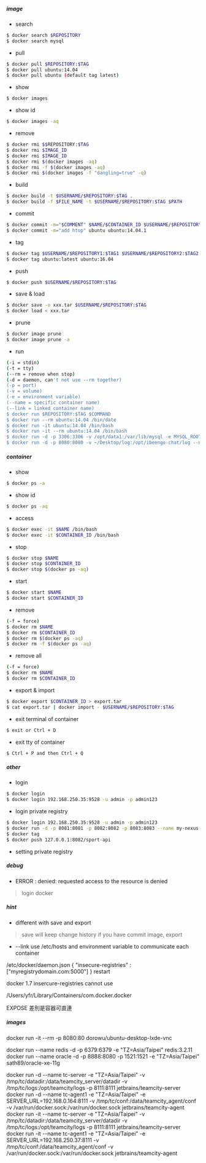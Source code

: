 ##### image
* search
```sh
$ docker search $REPOSITORY
$ docker search mysql
```

* pull
```sh
$ docker pull $REPOSITORY:$TAG
$ docker pull ubuntu:14.04
$ docker pull ubuntu (default tag latest)
```

* show
```sh
$ docker images
```

* show id
```sh
$ docker images -aq
```

* remove
```sh
$ docker rmi $$REPOSITORY:$TAG
$ docker rmi $IMAGE_ID
$ docker rmi $IMAGE_ID
$ docker rmi $(docker images -aq)
$ docker rmi -f $(docker images -aq)
$ docker rmi $(docker images -f "dangling=true" -q)
```

* build
```sh
$ docker build -t $USERNAME/$REPOSITORY:$TAG .
$ docker build -f $FILE_NAME -t $USERNAME/$REPOSITORY:$TAG $PATH
```

* commit
```sh
$ docker commit -m="$COMMENT" $NAME/$CONTAINER_ID $USERNAME/$REPOSITORY:$TAG
$ docker commit -m="add htop" ubuntu ubuntu:14.04.1
```

* tag
```sh
$ docker tag $USERNAME/$REPOSITORY1:$TAG1 $USERNAME/$REPOSITORY2:$TAG2
$ docker tag ubuntu:latest ubuntu:16.04
```

* push
```sh
$ docker push $USERNAME/$REPOSITORY:$TAG
```

* save & load
```sh
$ docker save -o xxx.tar $USERNAME/$REPOSITORY:$TAG
$ docker load < xxx.tar
```

* prune
```sh
$ docker image prune
$ docker image prune -a
```

* run
```sh
(-i = stdin) 
(-t = tty) 
(--rm = remove when stop) 
(-d = daemon, can't not use --rm together) 
(-p = port)
(-v = volume) 
(-e = environment variable) 
(--name = specific container name)
(--link = linked container name)
$ docker run $REPOSITORY:$TAG $COMMAND
$ docker run --rm ubuntu:14.04 /bin/date
$ docker run -it ubuntu:14.04 /bin/bash
$ docker run -it --rm ubuntu:14.04 /bin/bash
$ docker run -d -p 3306:3306 -v /opt/data1:/var/lib/mysql -e MYSQL_ROOT_PASSWORD=root --name=mysql mysql:5.7.16
$ docker run -d -p 8080:8080 -v ~/Desktop/log:/opt/ibeengo-chat/log --name=chat --link mysql ibeengo-chat:1.4.0
```

##### container
* show
```sh
$ docker ps -a
```

* show id
```sh
$ docker ps -aq
```

* access
```sh
$ docker exec -it $NAME /bin/bash
$ docker exec -it $CONTAINER_ID /bin/bash
```

* stop
```sh
$ docker stop $NAME
$ docker stop $CONTAINER_ID
$ docker stop $(docker ps -aq)
```

* start
```sh
$ docker start $NAME
$ docker start $CONTAINER_ID
```

* remove
```sh
(-f = force)
$ docker rm $NAME
$ docker rm $CONTAINER_ID
$ docker rm $(docker ps -aq)
$ docker rm -f $(docker ps -aq)
```

* remove all
```sh
(-f = force)
$ docker rm $NAME
$ docker rm $CONTAINER_ID
```

* export & import
```sh
$ docker export $CONTAINER_ID > export.tar
$ cat export.tar | docker import - $USERNAME/$REPOSITORY:$TAG
```

* exit terminal of container
```sh
$ exit or Ctrl + D
```

* exit tty of container
```sh
$ Ctrl + P and then Ctrl + Q
```

##### other
* login
```sh
$ docker login
$ docker login 192.168.250.35:9528 -u admin -p admin123
```
* login private registry
```sh
$ docker login 192.168.250.35:9528 -u admin -p admin123
$ docker run -d -p 8081:8081 -p 8082:8082 -p 8083:8083 --name my-nexus sonatype/nexus3:latest
$ docker tag 
$ docker push 127.0.0.1:8082/sport-api
```

* setting private registry

##### debug
* ERROR : denied: requested access to the resource is denied
> login docker

##### hint
* different with save and export
> save will keep change history if you have commit image, export 

* --link use /etc/hosts and environment variable to communicate each container

/etc/docker/daemon.json
{
  "insecure-registries" : ["myregistrydomain.com:5000"]
}
restart

docker 1.7 insercure-registries cannot use

/Users/yfr/Library/Containers/com.docker.docker

EXPOSE 差別是容器可直連

##### images
docker run -it --rm -p 8080:80 dorowu/ubuntu-desktop-lxde-vnc

docker run --name redis -d -p 6379:6379 -e "TZ=Asia/Taipei" redis:3.2.11
docker run --name oracle -d -p 8888:8080 -p 1521:1521 -e "TZ=Asia/Taipei" sath89/oracle-xe-11g

docker run -d --name tc-server -e "TZ=Asia/Taipei" -v /tmp/tc/datadir:/data/teamcity_server/datadir -v /tmp/tc/logs:/opt/teamcity/logs -p 8111:8111 jetbrains/teamcity-server
docker run -d --name tc-agent1 -e "TZ=Asia/Taipei" -e SERVER_URL=192.168.0.164:8111 -v /tmp/tc/conf:/data/teamcity_agent/conf -v /var/run/docker.sock:/var/run/docker.sock jetbrains/teamcity-agent
docker run -it --name tc-server -e "TZ=Asia/Taipei" -v /tmp/tc/datadir:/data/teamcity_server/datadir -v /tmp/tc/logs:/opt/teamcity/logs -p 8111:8111 jetbrains/teamcity-server
docker run -it --name tc-agent1 -e "TZ=Asia/Taipei" -e SERVER_URL=192.168.250.37:8111 -v /tmp/tc/conf:/data/teamcity_agent/conf -v /var/run/docker.sock:/var/run/docker.sock jetbrains/teamcity-agent